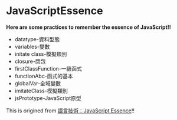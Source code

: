 # JavaScriptEssence

**Here are some practices to remember the essence of JavaScript!!**

+ datatype-資料型態 
+ variables-變數 
+ initate class-模擬類別 
+ closure-閉包
+ firstClassFunction-一級函式
+ functionAbc-函式的基本
+ globalVar-全域變數
+ imitateClass-模擬類別
+ jsPrototype-JavaScript原型



This is origined from [語言技術：JavaScript Essence](http://openhome.cc/Gossip/JavaScript/)!!

